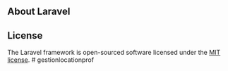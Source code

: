 

## About Laravel


## License

The Laravel framework is open-sourced software licensed under the [MIT license](https://opensource.org/licenses/MIT).
#   g e s t i o n l o c a t i o n p r o f  
 